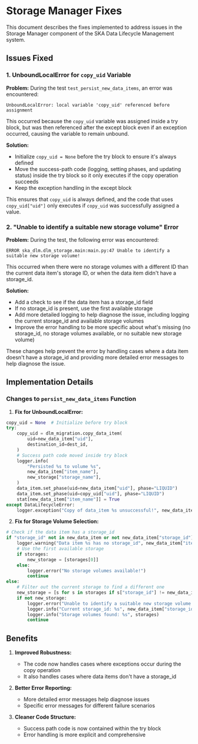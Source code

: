 # Storage Manager Fixes

This document describes the fixes implemented to address issues in the Storage Manager component of the SKA Data Lifecycle Management system.

## Issues Fixed

### 1. UnboundLocalError for `copy_uid` Variable

**Problem:**
During the test `test_persist_new_data_items`, an error was encountered:
```
UnboundLocalError: local variable 'copy_uid' referenced before assignment
```

This occurred because the `copy_uid` variable was assigned inside a try block, but was then referenced after the except block even if an exception occurred, causing the variable to remain unbound.

**Solution:**
- Initialize `copy_uid = None` before the try block to ensure it's always defined
- Move the success-path code (logging, setting phases, and updating status) inside the try block so it only executes if the copy operation succeeds
- Keep the exception handling in the except block

This ensures that `copy_uid` is always defined, and the code that uses `copy_uid["uid"]` only executes if `copy_uid` was successfully assigned a value.

### 2. "Unable to identify a suitable new storage volume" Error

**Problem:**
During the test, the following error was encountered:
```
ERROR ska_dlm.dlm_storage.main:main.py:47 Unable to identify a suitable new storage volume!
```

This occurred when there were no storage volumes with a different ID than the current data item's storage ID, or when the data item didn't have a storage_id.

**Solution:**
- Add a check to see if the data item has a storage_id field
- If no storage_id is present, use the first available storage
- Add more detailed logging to help diagnose the issue, including logging the current storage_id and available storage volumes
- Improve the error handling to be more specific about what's missing (no storage_id, no storage volumes available, or no suitable new storage volume)

These changes help prevent the error by handling cases where a data item doesn't have a storage_id and providing more detailed error messages to help diagnose the issue.

## Implementation Details

### Changes to `persist_new_data_items` Function

1. **Fix for UnboundLocalError:**
```python
copy_uid = None  # Initialize before try block
try:
    copy_uid = dlm_migration.copy_data_item(
        uid=new_data_item["uid"],
        destination_id=dest_id,
    )
    # Success path code moved inside try block
    logger.info(
        "Persisted %s to volume %s",
        new_data_item["item_name"],
        new_storage["storage_name"],
    )
    data_item.set_phase(uid=new_data_item["uid"], phase="LIQUID")
    data_item.set_phase(uid=copy_uid["uid"], phase="LIQUID")
    stat[new_data_item["item_name"]] = True
except DataLifecycleError:
    logger.exception("Copy of data_item %s unsuccessful!", new_data_item["item_name"])
```

2. **Fix for Storage Volume Selection:**
```python
# Check if the data item has a storage_id
if "storage_id" not in new_data_item or not new_data_item["storage_id"]:
    logger.warning("Data item %s has no storage_id", new_data_item["item_name"])
    # Use the first available storage
    if storages:
        new_storage = [storages[0]]
    else:
        logger.error("No storage volumes available!")
        continue
else:
    # Filter out the current storage to find a different one
    new_storage = [s for s in storages if s["storage_id"] != new_data_item["storage_id"]]
    if not new_storage:
        logger.error("Unable to identify a suitable new storage volume!")
        logger.info("Current storage_id: %s", new_data_item["storage_id"])
        logger.info("Storage volumes found: %s", storages)
        continue
```

## Benefits

1. **Improved Robustness:**
   - The code now handles cases where exceptions occur during the copy operation
   - It also handles cases where data items don't have a storage_id

2. **Better Error Reporting:**
   - More detailed error messages help diagnose issues
   - Specific error messages for different failure scenarios

3. **Cleaner Code Structure:**
   - Success path code is now contained within the try block
   - Error handling is more explicit and comprehensive